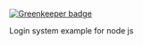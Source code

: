 
[![Greenkeeper badge](https://badges.greenkeeper.io/mmis1000/node-login-example.svg)](https://greenkeeper.io/)

Login system example for node js